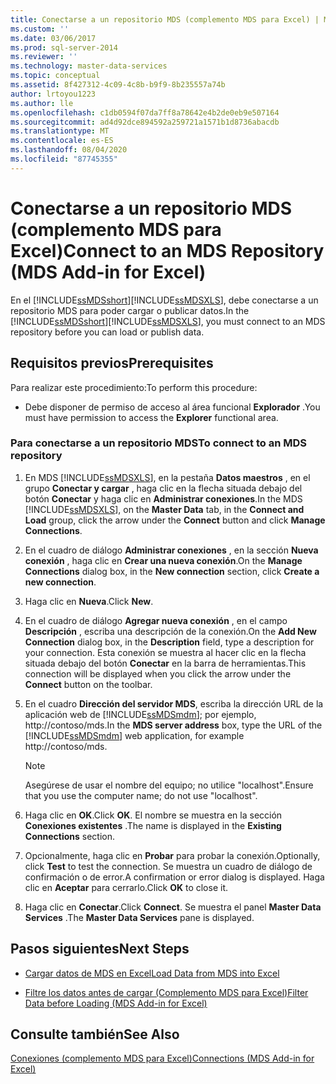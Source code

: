 ```yaml
---
title: Conectarse a un repositorio MDS (complemento MDS para Excel) | Microsoft Docs
ms.custom: ''
ms.date: 03/06/2017
ms.prod: sql-server-2014
ms.reviewer: ''
ms.technology: master-data-services
ms.topic: conceptual
ms.assetid: 8f427312-4c09-4c8b-b9f9-8b235557a74b
author: lrtoyou1223
ms.author: lle
ms.openlocfilehash: c1db0594f07da7ff8a78642e4b2de0eb9e507164
ms.sourcegitcommit: ad4d92dce894592a259721a1571b1d8736abacdb
ms.translationtype: MT
ms.contentlocale: es-ES
ms.lasthandoff: 08/04/2020
ms.locfileid: "87745355"
---
```

# <a name="connect-to-an-mds-repository-mds-add-in-for-excel"></a><span data-ttu-id="8d741-102">Conectarse a un repositorio MDS (complemento MDS para Excel)</span><span class="sxs-lookup"><span data-stu-id="8d741-102">Connect to an MDS Repository (MDS Add-in for Excel)</span></span>
  <span data-ttu-id="8d741-103">En el [!INCLUDE[ssMDSshort](../../includes/ssmdsshort-md.md)][!INCLUDE[ssMDSXLS](../../includes/ssmdsxls-md.md)], debe conectarse a un repositorio MDS para poder cargar o publicar datos.</span><span class="sxs-lookup"><span data-stu-id="8d741-103">In the [!INCLUDE[ssMDSshort](../../includes/ssmdsshort-md.md)][!INCLUDE[ssMDSXLS](../../includes/ssmdsxls-md.md)], you must connect to an MDS repository before you can load or publish data.</span></span>  
  
## <a name="prerequisites"></a><span data-ttu-id="8d741-104">Requisitos previos</span><span class="sxs-lookup"><span data-stu-id="8d741-104">Prerequisites</span></span>  
 <span data-ttu-id="8d741-105">Para realizar este procedimiento:</span><span class="sxs-lookup"><span data-stu-id="8d741-105">To perform this procedure:</span></span>  
  
-   <span data-ttu-id="8d741-106">Debe disponer de permiso de acceso al área funcional **Explorador** .</span><span class="sxs-lookup"><span data-stu-id="8d741-106">You must have permission to access the **Explorer** functional area.</span></span>  
  
### <a name="to-connect-to-an-mds-repository"></a><span data-ttu-id="8d741-107">Para conectarse a un repositorio MDS</span><span class="sxs-lookup"><span data-stu-id="8d741-107">To connect to an MDS repository</span></span>  
  
1.  <span data-ttu-id="8d741-108">En MDS [!INCLUDE[ssMDSXLS](../../includes/ssmdsxls-md.md)], en la pestaña **Datos maestros** , en el grupo **Conectar y cargar** , haga clic en la flecha situada debajo del botón **Conectar** y haga clic en **Administrar conexiones**.</span><span class="sxs-lookup"><span data-stu-id="8d741-108">In the MDS [!INCLUDE[ssMDSXLS](../../includes/ssmdsxls-md.md)], on the **Master Data** tab, in the **Connect and Load** group, click the arrow under the **Connect** button and click **Manage Connections**.</span></span>  
  
2.  <span data-ttu-id="8d741-109">En el cuadro de diálogo **Administrar conexiones** , en la sección **Nueva conexión** , haga clic en **Crear una nueva conexión**.</span><span class="sxs-lookup"><span data-stu-id="8d741-109">On the **Manage Connections** dialog box, in the **New connection** section, click **Create a new connection**.</span></span>  
  
3.  <span data-ttu-id="8d741-110">Haga clic en **Nueva**.</span><span class="sxs-lookup"><span data-stu-id="8d741-110">Click **New**.</span></span>  
  
4.  <span data-ttu-id="8d741-111">En el cuadro de diálogo **Agregar nueva conexión** , en el campo **Descripción** , escriba una descripción de la conexión.</span><span class="sxs-lookup"><span data-stu-id="8d741-111">On the **Add New Connection** dialog box, in the **Description** field, type a description for your connection.</span></span> <span data-ttu-id="8d741-112">Esta conexión se muestra al hacer clic en la flecha situada debajo del botón **Conectar** en la barra de herramientas.</span><span class="sxs-lookup"><span data-stu-id="8d741-112">This connection will be displayed when you click the arrow under the **Connect** button on the toolbar.</span></span>  
  
5.  <span data-ttu-id="8d741-113">En el cuadro **Dirección del servidor MDS**, escriba la dirección URL de la aplicación web de [!INCLUDE[ssMDSmdm](../../includes/ssmdsmdm-md.md)]; por ejemplo, http://contoso/mds.</span><span class="sxs-lookup"><span data-stu-id="8d741-113">In the **MDS server address** box, type the URL of the [!INCLUDE[ssMDSmdm](../../includes/ssmdsmdm-md.md)] web application, for example http://contoso/mds.</span></span>  
  
    > [!NOTE]  
    >  <span data-ttu-id="8d741-114">Asegúrese de usar el nombre del equipo; no utilice "localhost".</span><span class="sxs-lookup"><span data-stu-id="8d741-114">Ensure that you use the computer name; do not use "localhost".</span></span>  
  
6.  <span data-ttu-id="8d741-115">Haga clic en **OK**.</span><span class="sxs-lookup"><span data-stu-id="8d741-115">Click **OK**.</span></span> <span data-ttu-id="8d741-116">El nombre se muestra en la sección **Conexiones existentes** .</span><span class="sxs-lookup"><span data-stu-id="8d741-116">The name is displayed in the **Existing Connections** section.</span></span>  
  
7.  <span data-ttu-id="8d741-117">Opcionalmente, haga clic en **Probar** para probar la conexión.</span><span class="sxs-lookup"><span data-stu-id="8d741-117">Optionally, click **Test** to test the connection.</span></span> <span data-ttu-id="8d741-118">Se muestra un cuadro de diálogo de confirmación o de error.</span><span class="sxs-lookup"><span data-stu-id="8d741-118">A confirmation or error dialog is displayed.</span></span> <span data-ttu-id="8d741-119">Haga clic en **Aceptar** para cerrarlo.</span><span class="sxs-lookup"><span data-stu-id="8d741-119">Click **OK** to close it.</span></span>  
  
8.  <span data-ttu-id="8d741-120">Haga clic en **Conectar**.</span><span class="sxs-lookup"><span data-stu-id="8d741-120">Click **Connect**.</span></span> <span data-ttu-id="8d741-121">Se muestra el panel **Master Data Services** .</span><span class="sxs-lookup"><span data-stu-id="8d741-121">The **Master Data Services** pane is displayed.</span></span>  
  
## <a name="next-steps"></a><span data-ttu-id="8d741-122">Pasos siguientes</span><span class="sxs-lookup"><span data-stu-id="8d741-122">Next Steps</span></span>  
  
-   [<span data-ttu-id="8d741-123">Cargar datos de MDS en Excel</span><span class="sxs-lookup"><span data-stu-id="8d741-123">Load Data from MDS into Excel</span></span>](export-data-to-excel-from-master-data-services.md)  
  
-   [<span data-ttu-id="8d741-124">Filtre los datos antes de cargar &#40;Complemento MDS para Excel&#41;</span><span class="sxs-lookup"><span data-stu-id="8d741-124">Filter Data before Loading &#40;MDS Add-in for Excel&#41;</span></span>](filter-data-before-exporting-mds-add-in-for-excel.md)  
  
## <a name="see-also"></a><span data-ttu-id="8d741-125">Consulte también</span><span class="sxs-lookup"><span data-stu-id="8d741-125">See Also</span></span>  
 [<span data-ttu-id="8d741-126">Conexiones &#40;complemento MDS para Excel&#41;</span><span class="sxs-lookup"><span data-stu-id="8d741-126">Connections &#40;MDS Add-in for Excel&#41;</span></span>](connections-mds-add-in-for-excel.md)  
  
  
